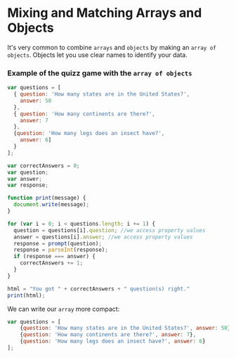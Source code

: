 # Mixing and Matching Arrays and Objects

It's very common to combine `arrays` and `objects` by making an `array of objects`. Objects let you use clear names to identify your data. 

### Example of the quizz game with the `array of objects`

```js
var questions = [
  { question: 'How many states are in the United States?', 
    answer: 50
  },
  { question: 'How many continents are there?',
    answer: 7
  },
  {question: 'How many legs does an insect have?', 
    answer: 6]
  }
];

var correctAnswers = 0;
var question;
var answer;
var response;

function print(message) {
  document.write(message);
}

for (var i = 0; i < questions.length; i += 1) {
  question = questions[i].question; //we access property values
  answer = questions[i].answer; //we access property values
  response = prompt(question);
  response = parseInt(response);
  if (response === answer) {
    correctAnswers += 1;
  } 
}

html = "You got " + correctAnswers + " question(s) right."
print(html);
```
We can write our `array` more compact:

```js
var questions = [
    {question: 'How many states are in the United States?', answer: 50},
    {question: 'How many continents are there?', answer: 7},
    {question: 'How many legs does an insect have?', answer: 6}
];
```

